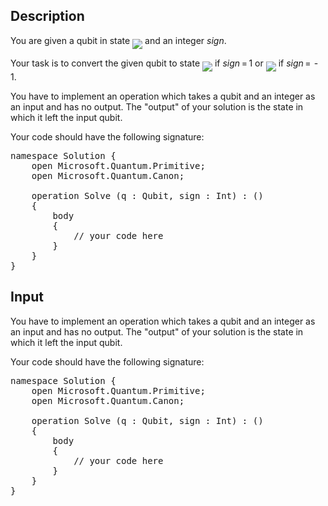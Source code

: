 ## Description

<div><p>You are given a qubit in state <img align="middle" class="tex-formula" src="file://44kExsxE.png" style="max-width: 100.0%;max-height: 100.0%;"> and an integer <span class="tex-span"><i>sign</i></span>. </p><p>Your task is to convert the given qubit to state <img align="middle" class="tex-formula" src="file://IAzxnJCI.png" style="max-width: 100.0%;max-height: 100.0%;"> if <span class="tex-span"><i>sign</i> = 1</span> or <img align="middle" class="tex-formula" src="file://qmyw8CzF.png" style="max-width: 100.0%;max-height: 100.0%;"> if <span class="tex-span"><i>sign</i> =  - 1</span>.</p></div><div class="input-specification"><p>You have to implement an operation which takes a qubit and an integer as an input and has no output. The "output" of your solution is the state in which it left the input qubit.</p><p>Your code should have the following signature:</p><pre class="verbatim">namespace Solution {<br>    open Microsoft.Quantum.Primitive;<br>    open Microsoft.Quantum.Canon;<br><br>    operation Solve (q : Qubit, sign : Int) : ()<br>    {<br>        body<br>        {<br>            // your code here<br>        }<br>    }<br>}</pre></div>

## Input

<p>You have to implement an operation which takes a qubit and an integer as an input and has no output. The "output" of your solution is the state in which it left the input qubit.</p><p>Your code should have the following signature:</p><pre class="verbatim">namespace Solution {<br>    open Microsoft.Quantum.Primitive;<br>    open Microsoft.Quantum.Canon;<br><br>    operation Solve (q : Qubit, sign : Int) : ()<br>    {<br>        body<br>        {<br>            // your code here<br>        }<br>    }<br>}</pre>
